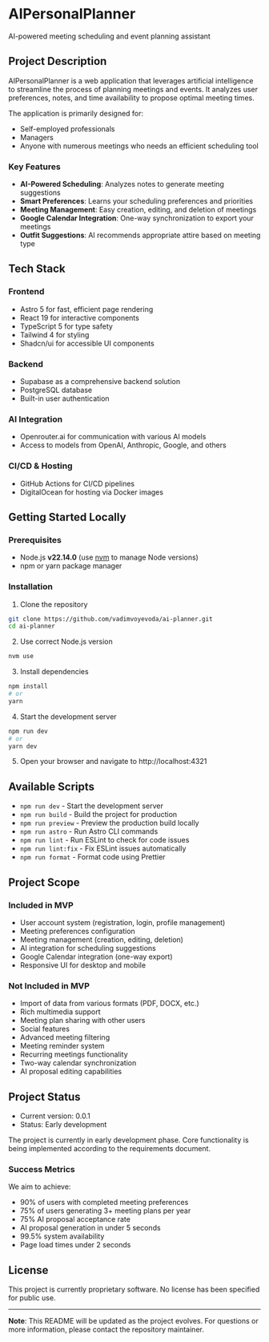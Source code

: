 # AIPersonalPlanner

AI-powered meeting scheduling and event planning assistant

## Project Description

AIPersonalPlanner is a web application that leverages artificial intelligence to streamline the process of planning meetings and events. It analyzes user preferences, notes, and time availability to propose optimal meeting times.

The application is primarily designed for:
- Self-employed professionals
- Managers
- Anyone with numerous meetings who needs an efficient scheduling tool

### Key Features
- **AI-Powered Scheduling**: Analyzes notes to generate meeting suggestions
- **Smart Preferences**: Learns your scheduling preferences and priorities
- **Meeting Management**: Easy creation, editing, and deletion of meetings
- **Google Calendar Integration**: One-way synchronization to export your meetings
- **Outfit Suggestions**: AI recommends appropriate attire based on meeting type

## Tech Stack

### Frontend
- Astro 5 for fast, efficient page rendering
- React 19 for interactive components
- TypeScript 5 for type safety
- Tailwind 4 for styling
- Shadcn/ui for accessible UI components

### Backend
- Supabase as a comprehensive backend solution
- PostgreSQL database
- Built-in user authentication

### AI Integration
- Openrouter.ai for communication with various AI models
- Access to models from OpenAI, Anthropic, Google, and others

### CI/CD & Hosting
- GitHub Actions for CI/CD pipelines
- DigitalOcean for hosting via Docker images

## Getting Started Locally

### Prerequisites
- Node.js **v22.14.0** (use [nvm](https://github.com/nvm-sh/nvm) to manage Node versions)
- npm or yarn package manager

### Installation

1. Clone the repository
```bash
git clone https://github.com/vadimvoyevoda/ai-planner.git
cd ai-planner
```

2. Use correct Node.js version
```bash
nvm use
```

3. Install dependencies
```bash
npm install
# or
yarn
```

4. Start the development server
```bash
npm run dev
# or
yarn dev
```

5. Open your browser and navigate to http://localhost:4321

## Available Scripts

- `npm run dev` - Start the development server
- `npm run build` - Build the project for production
- `npm run preview` - Preview the production build locally
- `npm run astro` - Run Astro CLI commands
- `npm run lint` - Run ESLint to check for code issues
- `npm run lint:fix` - Fix ESLint issues automatically
- `npm run format` - Format code using Prettier

## Project Scope

### Included in MVP
- User account system (registration, login, profile management)
- Meeting preferences configuration
- Meeting management (creation, editing, deletion)
- AI integration for scheduling suggestions
- Google Calendar integration (one-way export)
- Responsive UI for desktop and mobile

### Not Included in MVP
- Import of data from various formats (PDF, DOCX, etc.)
- Rich multimedia support
- Meeting plan sharing with other users
- Social features
- Advanced meeting filtering
- Meeting reminder system
- Recurring meetings functionality
- Two-way calendar synchronization
- AI proposal editing capabilities

## Project Status

- Current version: 0.0.1
- Status: Early development

The project is currently in early development phase. Core functionality is being implemented according to the requirements document.

### Success Metrics
We aim to achieve:
- 90% of users with completed meeting preferences
- 75% of users generating 3+ meeting plans per year
- 75% AI proposal acceptance rate
- AI proposal generation in under 5 seconds
- 99.5% system availability
- Page load times under 2 seconds

## License

This project is currently proprietary software. No license has been specified for public use.

---

**Note**: This README will be updated as the project evolves. For questions or more information, please contact the repository maintainer.
